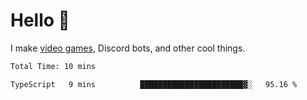 <div align="left">
  <h1>Hello 👋</h1>

  <p>I make <a href="https://devbeef.com">video games</a>, Discord bots, and other cool things.</p>
</div>

<!--START_SECTION:waka-->

```txt
Total Time: 10 mins

TypeScript   9 mins          ███████████████████████▓░   95.16 %
```

<!--END_SECTION:waka-->
